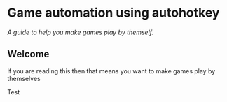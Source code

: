 # Game automation using autohotkey
*A guide to help you make games play by themself.*

## Welcome
If you are reading this then that means you want to make games play by themselves

Test
